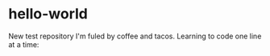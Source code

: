 # hello-world
New test repository
I'm fuled by coffee and tacos.
Learning to code one line at a time:
